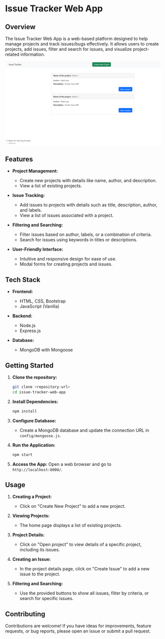# Issue Tracker Web App

## Overview

The Issue Tracker Web App is a web-based platform designed to help manage projects and track issues/bugs effectively. It allows users to create projects, add issues, filter and search for issues, and visualize project-related information.

![Screenshot.png](Screenshot.png)

## Features

- **Project Management:**

  - Create new projects with details like name, author, and description.
  - View a list of existing projects.

- **Issue Tracking:**

  - Add issues to projects with details such as title, description, author, and labels.
  - View a list of issues associated with a project.

- **Filtering and Searching:**

  - Filter issues based on author, labels, or a combination of criteria.
  - Search for issues using keywords in titles or descriptions.

- **User-Friendly Interface:**
  - Intuitive and responsive design for ease of use.
  - Modal forms for creating projects and issues.

## Tech Stack

- **Frontend:**

  - HTML, CSS, Bootstrap
  - JavaScript (Vanilla)

- **Backend:**

  - Node.js
  - Express.js

- **Database:**
  - MongoDB with Mongoose

## Getting Started

1. **Clone the repository:**

   ```bash
   git clone <repository-url>
   cd issue-tracker-web-app
   ```

2. **Install Dependencies:**

   ```bash
   npm install
   ```

3. **Configure Database:**

   - Create a MongoDB database and update the connection URL in `config/mongoose.js`.

4. **Run the Application:**

   ```bash
   npm start
   ```

5. **Access the App:**
   Open a web browser and go to `http://localhost:8000/`.

## Usage

1. **Creating a Project:**

   - Click on "Create New Project" to add a new project.

2. **Viewing Projects:**

   - The home page displays a list of existing projects.

3. **Project Details:**

   - Click on "Open project" to view details of a specific project, including its issues.

4. **Creating an Issue:**

   - In the project details page, click on "Create Issue" to add a new issue to the project.

5. **Filtering and Searching:**
   - Use the provided buttons to show all issues, filter by criteria, or search for specific issues.

## Contributing

Contributions are welcome! If you have ideas for improvements, feature requests, or bug reports, please open an issue or submit a pull request.
